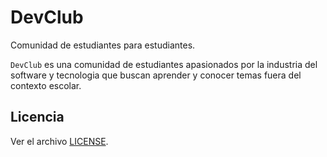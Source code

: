 # DevClub

Comunidad de estudiantes para estudiantes.

`DevClub` es una comunidad de estudiantes apasionados por la industria del software y tecnologia que buscan aprender y conocer temas fuera del contexto escolar.


## Licencia

Ver el archivo [LICENSE](https://github.com/DevClubCetys/devclub/blob/master/LICENSE).



